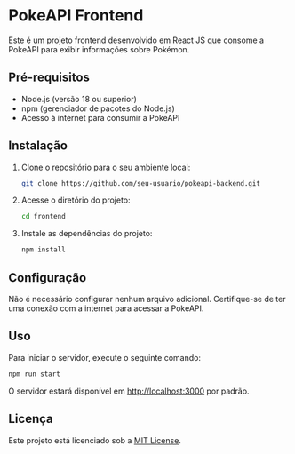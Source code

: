 # PokeAPI Frontend

Este é um projeto frontend desenvolvido em React JS que consome a PokeAPI para exibir informações sobre Pokémon.

## Pré-requisitos

- Node.js (versão 18 ou superior)
- npm (gerenciador de pacotes do Node.js)
- Acesso à internet para consumir a PokeAPI

## Instalação

1. Clone o repositório para o seu ambiente local:

   ```bash
   git clone https://github.com/seu-usuario/pokeapi-backend.git
   ```

2. Acesse o diretório do projeto:

   ```bash
   cd frontend
   ```

3. Instale as dependências do projeto:

   ```bash
   npm install
   ```

## Configuração

Não é necessário configurar nenhum arquivo adicional. Certifique-se de ter uma conexão com a internet para acessar a PokeAPI.

## Uso

Para iniciar o servidor, execute o seguinte comando:

```bash
npm run start
```

O servidor estará disponível em [http://localhost:3000](http://localhost:3000) por padrão.


## Licença

Este projeto está licenciado sob a [MIT License](https://opensource.org/licenses/MIT).
